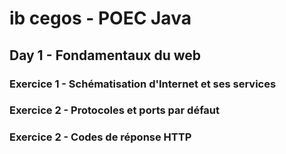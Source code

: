 # ib cegos - POEC Java

## Day 1 - Fondamentaux du web
### Exercice 1 - Schématisation d'Internet et ses services
### Exercice 2 - Protocoles et ports par défaut
### Exercice 2 - Codes de réponse HTTP
